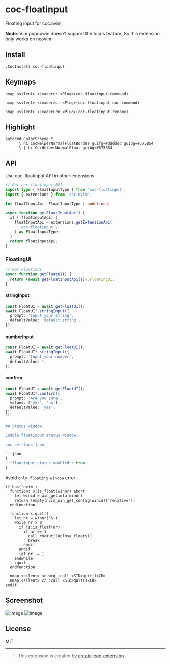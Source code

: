 # coc-floatinput

Floating input for coc.nvim

**Node**: Vim popupwin doesn't support the focus feature, So this extension only works on neovim

## Install

`:CocInstall coc-floatinput`

## Keymaps

`nmap <silent> <Leader>: <Plug>(coc-floatinput-command)`

`nmap <silent> <Leader>c: <Plug>(coc-floatinput-coc-command)`

`nmap <silent> <Leader>rn <Plug>(coc-floatinput-rename)`

## Highlight

```vim
autocmd ColorScheme *
      \ hi CocHelperNormalFloatBorder guifg=#dddddd guibg=#575B54
      \ | hi CocHelperNormalFloat guibg=#575B54
```

## API

Use coc-floatinput API in other extensions

```typescript
// Get coc-floatinput API
import type { FloatInputType } from 'coc-floatinput';
import { extensions } from 'coc.nvim';

let floatInputApi: FloatInputType | undefined;

async function getFloatInputApi() {
  if (!floatInputApi) {
    floatInputApi = extensions.getExtensionApi(
      'coc-floatinput',
    ) as FloatInputType;
  }
  return floatInputApi;
}
```

### FloatingUI

```typescript
// Get FloatinUI
async function getFloatUI() {
  return (await getFloatInputApi())?.FloatingUI;
}
```

#### stringInput

```typescript
const FloatUI = await getFloatUI();
await FloatUI?.stringInput({
  prompt: 'Input your string',
  defaultValue: 'default string',
});
```

#### numberInput

```typescript
const FloatUI = await getFloatUI();
await FloatUI?.stringInput({
  prompt: 'Input your number',
  defaultValue: 1,
});
```

#### confirm

````typescript
const FloatUI = await getFloatUI();
await FloatUI?.confirm({
  prompt: 'Are you sure',
  values: ['yes', 'no'],
  defaultValue: 'yes',
});
```

## Status window

Enable floatinput status window.

coc-settings.json

```json
{
  "floatinput.status.enabled": true
}
````

Avoid `only floating window` error

```vim
if has('nvim')
  function! s:is_float(winnr) abort
    let winid = win_getid(a:winnr)
    return !empty(nvim_win_get_config(winid)['relative'])
  endfunction

  function s:quit()
    let nr = winnr('$')
    while nr > 0
      if !s:is_float(nr)
        if nr == 1
          call coc#util#close_floats()
          break
        endif
      endif
      let nr -= 1
    endwhile
    :quit
  endfunction

  nmap <silent> <c-w>q :call <SID>quit()<CR>
  nmap <silent> ZZ :call <SID>quit()<CR>
endif
```

## Screenshot

![image](https://user-images.githubusercontent.com/1709861/90628942-13c30e00-e251-11ea-81af-683363ae5370.png)
![image](https://user-images.githubusercontent.com/1709861/90628904-03ab2e80-e251-11ea-97c7-5eec56b7821f.png)

## License

MIT

---

> This extension is created by [create-coc-extension](https://github.com/fannheyward/create-coc-extension)
